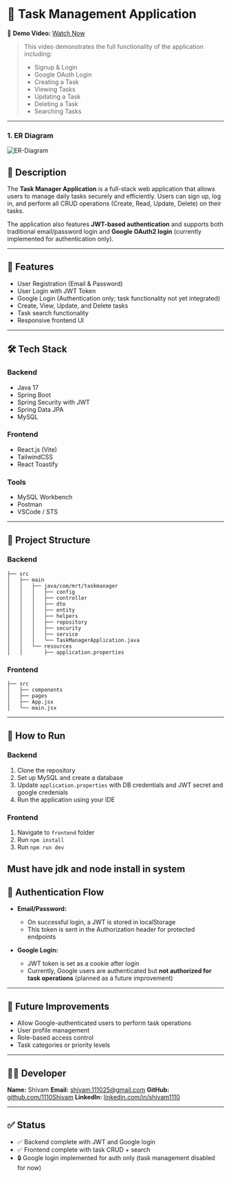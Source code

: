 # 📝 Task Management Application

🎥 **Demo Video:** [Watch Now](https://drive.google.com/file/d/1HF4STczNgRbZwMc03XRY7cFTvgjmWj_Q/view?usp=sharing)

> This video demonstrates the full functionality of the application including:
> - Signup & Login
> - Google OAuth Login
> - Creating a Task
> - Viewing Tasks
> - Updating a Task
> - Deleting a Task
> - Searching Tasks

---



### 1. ER Diagram

![ER-Diagram](https://github.com/user-attachments/assets/45490660-1182-4709-b4a7-acaf5ab3cb91)


## 📝 Description

The **Task Manager Application** is a full-stack web application that allows users to manage daily tasks securely and efficiently. Users can sign up, log in, and perform all CRUD operations (Create, Read, Update, Delete) on their tasks.

The application also features **JWT-based authentication** and supports both traditional email/password login and **Google OAuth2 login** (currently implemented for authentication only).

---

## 🚀 Features

* User Registration (Email & Password)
* User Login with JWT Token
* Google Login (Authentication only; task functionality not yet integrated)
* Create, View, Update, and Delete tasks
* Task search functionality
* Responsive frontend UI

---

## 🛠️ Tech Stack

### Backend

* Java 17
* Spring Boot
* Spring Security with JWT
* Spring Data JPA
* MySQL

### Frontend

* React.js (Vite)
* TailwindCSS
* React Toastify

### Tools

* MySQL Workbench
* Postman
* VSCode / STS

---

## 📂 Project Structure

### Backend

```
├── src
│   ├── main
│   │   ├── java/com/mrt/taskmanager
│   │   │   ├── config
│   │   │   ├── controller
│   │   │   ├── dto
│   │   │   ├── entity
│   │   │   ├── helpers
│   │   │   ├── repository
│   │   │   ├── security
│   │   │   ├── service
│   │   │   └── TaskManagerApplication.java
│   │   └── resources
│   │       ├── application.properties
```

### Frontend

```
├── src
│   ├── components
│   ├── pages
│   ├── App.jsx
│   └── main.jsx
```

---

## 🧪 How to Run

### Backend

1. Clone the repository
2. Set up MySQL and create a database
3. Update `application.properties` with DB credentials and JWT secret and google credenials
4. Run the application using your IDE

### Frontend

1. Navigate to `frontend` folder
2. Run `npm install`
3. Run `npm run dev`

Must have jdk and node install in system
---

## 🔐 Authentication Flow

* **Email/Password:**

  * On successful login, a JWT is stored in localStorage
  * This token is sent in the Authorization header for protected endpoints

* **Google Login:**

  * JWT token is set as a cookie after login
  * Currently, Google users are authenticated but **not authorized for task operations** (planned as a future improvement)

---

## 🔄 Future Improvements

* Allow Google-authenticated users to perform task operations
* User profile management
* Role-based access control
* Task categories or priority levels

---

## 🧑‍💻 Developer

**Name:** Shivam
**Email:** [shivam.111025@gmail.com](mailto:shivam.111025@gmail.com)
**GitHub:** [github.com/1110Shivam](https://github.com/1110Shivam)
**LinkedIn:** [linkedin.com/in/shivam1110](https://linkedin.com/in/shivam1110)

---

## ✅ Status

* ✅ Backend complete with JWT and Google login
* ✅ Frontend complete with task CRUD + search
* 🔒 Google login implemented for auth only (task management disabled for now)




